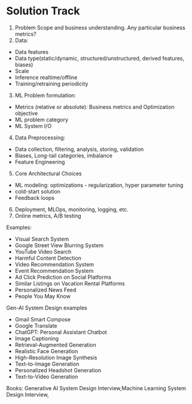 # Solution Track
1. Problem Scope and business understanding. Any particular business metrics?
2. Data:
  * Data features
  * Data type(static/dynamic, structured/unstructured, derived features, biases)
  * Scale
  * Inference realtime/offline
  * Training/retraining periodicity
3. ML Problem formulation:
  * Metrics (relative or absolute): Business metrics and Optimization objective
  * ML problem category
  * ML System I/O
4. Data Preprocessing:
  * Data collection, filtering, analysis, storing, validation
  * Biases, Long-tail categories, imbalance
  * Feature Engineering
5. Core Architectural Choices
  * ML modeling: optimizations - regularization, hyper parameter tuning
  * cold-start solution
  * Feedback loops
6. Deployment, MLOps, monitoring, logging, etc.
7. Online metrics, A/B testing

Examples: 
* Visual Search System
* Google Street View Blurring System
* YouTube Video Search
* Harmful Content Detection
* Video Recommendation System
* Event Recommendation System
* Ad Click Prediction on Social Platforms
* Similar Listings on Vacation Rental Platforms
* Personalized News Feed
* People You May Know

Gen-AI System Design examples
* Gmail Smart Compose
* Google Translate
* ChatGPT: Personal Assistant Chatbot
* Image Captioning
* Retrieval-Augmented Generation
* Realistic Face Generation
* High-Resolution Image Synthesis
* Text-to-Image Generation
* Personalized Headshot Generation
* Text-to-Video Generation

Books: Generative AI System Design Interview,Machine Learning System Design Interview,
